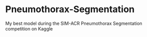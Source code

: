 # Pneumothorax-Segmentation
My best model during the SIM-ACR Pneumothorax Segmentation competition on Kaggle

